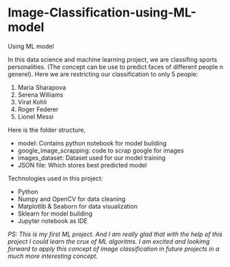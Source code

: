 # Image-Classification-using-ML-model
Using ML model

In this data science and machine learning project, we are classifing sports personalities. (The concept can be use to predict faces of different people n generel). Here we are restricting our classification to only 5 people:

1. Maria Sharapova
2. Serena Williams
3. Virat Kohli
4. Roger Federer
5. Lionel Messi

Here is the folder structure,

* model: Contains python notebook for model building
* google_image_scrapping: code to scrap google for images
* images_dataset: Dataset used for our model training
* JSON file: Which stores best predicted model

Technologies used in this project:

* Python
* Numpy and OpenCV for data cleaning
* Matplotlib & Seaborn for data visualization
* Sklearn for model building
* Jupyter notebook  as IDE


_PS: This is my first ML project. And I am really glad that with the help of this project I could learn the crux of ML algoritms. I am excited and lookimg forward to apply this concept of image classification in future projects in a much more interesting concept._

